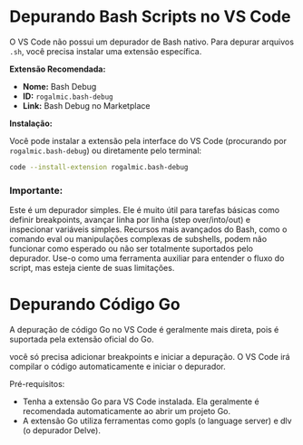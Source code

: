 # Depurando Bash Scripts no VS Code

O VS Code não possui um depurador de Bash nativo. Para depurar arquivos `.sh`, você precisa instalar uma extensão específica.

**Extensão Recomendada:**

*   **Nome:** Bash Debug
*   **ID:** `rogalmic.bash-debug`
*   **Link:** Bash Debug no Marketplace

**Instalação:**

Você pode instalar a extensão pela interface do VS Code (procurando por `rogalmic.bash-debug`) ou diretamente pelo terminal:

```bash
code --install-extension rogalmic.bash-debug
```

### Importante:

Este é um depurador simples. Ele é muito útil para tarefas básicas como definir breakpoints, avançar linha por linha (step over/into/out) e inspecionar variáveis simples.
Recursos mais avançados do Bash, como o comando eval ou manipulações complexas de subshells, podem não funcionar como esperado ou não ser totalmente suportados pelo depurador. Use-o como uma ferramenta auxiliar para entender o fluxo do script, mas esteja ciente de suas limitações.


# Depurando Código Go

A depuração de código Go no VS Code é geralmente mais direta, pois é suportada pela extensão oficial do Go.

você só precisa adicionar breakpoints e iniciar a depuração. O VS Code irá compilar o código automaticamente e iniciar o depurador.

Pré-requisitos:

* Tenha a extensão Go para VS Code instalada. Ela geralmente é recomendada automaticamente ao abrir um projeto Go.
* A extensão Go utiliza ferramentas como gopls (o language server) e dlv (o depurador Delve).
